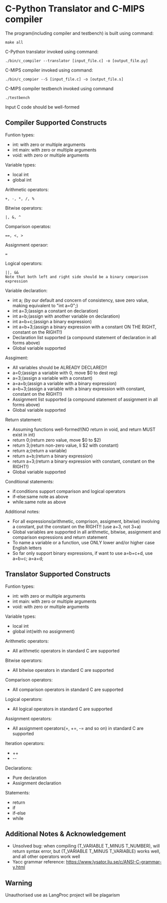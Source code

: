 C-Python Translator and C-MIPS compiler
=======================================

The program(including compiler and testbench) is built using command:

    make all

C-Python translator invoked using command:

    ./bin/c_compiler --translator [input_file.c] -o [output_file.py]

C-MIPS compiler invoked using command:

    ./bin/c_compier --S [input_file.c] -o [output_file.s]

C-MIPS compiler testbench invoked using command

    ./testbench
    
Input C code should be well-formed

Compiler Supported Constructs
-----------------------------------
Funtion types:
- int: with zero or multiple arguments
- int main: with zero or multiple arguments
- void: with zero or multiple arguments

Variable types:
- local int
- global int

Arithmetic operators:

    +, -, *, /, %

Bitwise operators:

    |, &, ^

Comparison operatos:

    ==, <, >

Assignment operaor:
    
    =

Logical operators:

    ||, && 
    Note that both left and right side should be a binary comparison expression

Variable declaration:
- int a; (by our default and concern of consistency, save zero value, making equivalent to "int a=0";)
- int a=3;(assign a constant on declaration)
- int a=b;(assign with another variable on declaration)
- int a=b+c;(assign a binary expression)
- int a=b+3;(assign a binary expression with a constant ON THE RIGHT, constant on the RIGHT!)
- Declaration list supported (a compound statement of declaration in all forms above)
- Global variable supported

Assgiment:
- All variables should be ALREADY DECLARED!!
- a=0;(assign a variable with 0, move $0 to dest reg)
- a=3;(assign a variable with a constant)
- a=a+b;(assign a variable with a binary expression)
- a=b+3;(assign a variable with a binary expression with constant, constant on the RIGHT!)
- Assignment list supported (a compound statement of assignment in all forms above)
- Global variable supported

Return statement:
- Assuming functions well-formed!(NO return in void, and return MUST exist in int)
- return 0;(return zero value, move $0 to $2)
- return 3;(return non-zero value, li $2 with constant)
- return a;(return a variable)
- return a+b;(return a binary expression)
- return a+3;(return a binary expression with constant, constant on the RIGHT!)
- Global variable supported

Conditional statements: 
- if:conditions support comparison and logical operators
- if-else:same note as above
- while:same note as above

Additional notes:
- For all expressions(arithmetic, comprison, assigment, bitwise) involving a constant, put the constant on the RIGHT!! (use a+3, not 3+a)
- Global variables are supported in all arithmetic, bitwise, assignment and comparison expressions and return statement
- To name a variable or a function, use ONLY lower and/or higher case English letters
- So far only support binary expressions, if want to use a=b+c+d, use a=b+c; a=a+d;

Translator Supported Constructs
---------------------------------------
Funtion types:
- int: with zero or multiple arguments
- int main: with zero or multiple arguments
- void: with zero or multiple arguments

Variable types:
- local int
- global int(with no assignment)

Arithmetic operators:
- All arithmetic operators in standard C are supported

Bitwise operators:
- All bitwise operators in standard C are supported

Comparison operators:
- All comparison operators in standard C are supported

Logical operators:
- All logical operators in standard C are supported

Assignment operators:
- All assignment operators(=, +=, -= and so on) in standard C are supported

Iteration operators:
- ++
- \-\-

Declarations:
- Pure declaration
- Assignment declaration

Statements:
- return
- if
- if-else
- while

Additional Notes & Acknowledgement
-----------------------------------
- Unsolved bug: when compiling (T_VARIABLE T_MINUS T_NUMBER), will return syntax error, but (T_VARIABLE T_MINUS T_VARIABLE) works well, and all other operators work well
- Yacc grammar reference:  https://www.lysator.liu.se/c/ANSI-C-grammar-y.html

Warning
-----------------------------------
Unauthorised use as LangProc project will be plagarism
